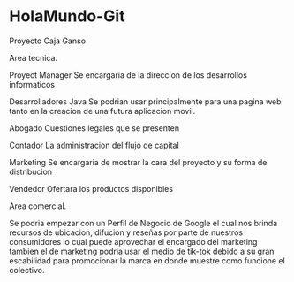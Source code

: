 # HolaMundo-Git

Proyecto Caja Ganso

Area tecnica.

Proyect Manager
Se encargaria de la direccion de los desarrollos informaticos 

Desarrolladores Java 
Se podrian usar principalmente para una pagina web
tanto en la creacion de una futura aplicacion movil.

Abogado
Cuestiones legales que se presenten

Contador
La administracion del flujo de capital

Marketing
Se encargaria de mostrar la cara del proyecto y su forma de distribucion 

Vendedor
Ofertara los productos disponibles

Area comercial.

Se podria empezar con un Perfil de Negocio de Google el cual nos brinda recursos de ubicacion, difucion
y reseñas por parte de nuestros consumidores lo cual puede aprovechar el encargado del marketing
tambien el de marketing podria usar el medio de tik-tok debido a su gran escabilidad para promocionar la marca 
en donde muestre como funcione el colectivo.
